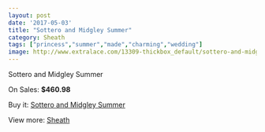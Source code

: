 ```yaml
---
layout: post
date: '2017-05-03'
title: "Sottero and Midgley Summer"
category: Sheath
tags: ["princess","summer","made","charming","wedding"]
image: http://www.extralace.com/13309-thickbox_default/sottero-and-midgley-summer.jpg
---
```

Sottero and Midgley Summer

On Sales: **$460.98**
<a href="https://www.extralace.com/sheath/6277-sottero-and-midgley-summer.html"><amp-img layout="responsive" width="600" height="600" src="//www.extralace.com/13309-thickbox_default/sottero-and-midgley-summer.jpg" alt="Sottero and Midgley Summer 0" /></a>

Buy it: [Sottero and Midgley Summer](https://www.extralace.com/sheath/6277-sottero-and-midgley-summer.html "Sottero and Midgley Summer")

View more: [Sheath](https://www.extralace.com/7-sheath "Sheath")